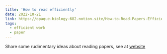 ```yaml
---
title: 'How to read efficiently'
date: 2022-10-21
link: https://opaque-biology-682.notion.site/How-to-Read-Papers-Efficiently-bb140adff6804b9185df593dc7f3d428
tags:
  - efficient work
  - paper
---
```


Share some rudimentary ideas about reading papers, see at [website](https://opaque-biology-682.notion.site/How-to-Read-Papers-Efficiently-bb140adff6804b9185df593dc7f3d428)
